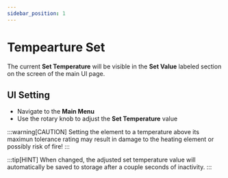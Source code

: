 ```yaml
---
sidebar_position: 1
---
```


# Tempearture Set

The current **Set Temperature** will be visible in the **Set Value** labeled section on the screen of the main UI page.

## UI Setting

- Navigate to the **Main Menu**
- Use the rotary knob to adjust the **Set Temperature** value


:::warning[CAUTION]
Setting the element to a temperature above its maximun tolerance rating may result in damage to the heating element or possibly risk of fire!
:::

:::tip[HINT]
When changed, the adjusted set temperature value will automatically be saved to storage after a couple seconds of inactivity.
:::